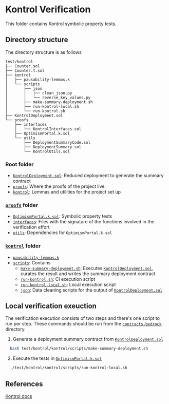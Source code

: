 # Kontrol Verification

This folder contains Kontrol symbolic property tests.

## Directory structure

The directory structure is as follows

```tree
test/kontrol
├── Counter.sol
├── Counter.t.sol
├── kontrol
│   ├── pausability-lemmas.k
│   └── scripts
│       ├── json
│       │   ├── clean_json.py
│       │   └── reverse_key_values.py
│       ├── make-summary-deployment.sh
│       ├── run-kontrol-local.sh
│       └── run-kontrol.sh
├── KontrolDeployment.sol
└── proofs
    ├── interfaces
    │   └── KontrolInterfaces.sol
    ├── OptimismPortal.k.sol
    └── utils
        ├── DeploymentSummaryCode.sol
        ├── DeploymentSummary.sol
        └── KontrolUtils.sol
```

### Root folder

- [`KontrolDeployment.sol`](./KontrolDeployment.sol): Reduced deployment to generate the summary contract
- [`proofs`](./proofs): Where the proofs of the project live
- [`kontrol`](./kontrol): Lemmas and utilities for the project set up

### [`proofs`](./proofs) folder

- [`OptimismPortal.k.sol`](./proofs/OptimismPortal.k.sol): Symbolic property tests
- [`interfaces`](./proofs/interfaces): Files with the signature of the functions involved in the verification effort
- [`utils`](./proofs/utils): Dependencies for `OptimismPortal.k.sol`

### [`kontrol`](./kontrol) folder

- [`pausability-lemmas.k`](./kontrol/pausability-lemmas.k)
- [`scripts`](./kontrol/scripts): Contains
    - [`make-summary-deployment.sh`](./kontrol/scripts/make-summary-deployment.sh): Executes [`KontrolDeployment.sol`](./KontrolDeployment.sol), curates the result and writes the summary deployment contract
    - [`run-kontrol.sh`](./kontrol/scrpts/run-kontrol.sh): CI execution script
    - [`run-kontrol-local.sh`](./kontrol/scrpts/run-kontrol-local.sh): Local execution script
    - [`json`](./kontrol/scripts/json): Data cleaning scripts for the output of [`KontrolDeployment.sol`](./KontrolDeployment.sol)

## Local verification exeuction

The verification execution consists of two steps and there's one script to run per step. These commands should be run from the [`contracts-bedrock`](../../) directory.

1. Generate a deployment summary contract from [`KontrolDeployment.sol`](./KontrolDeployment.sol)
```bash
  bash test/kontrol/kontrol/scripts/make-summary-deployment.sh
```
2. Execute the tests in [`OptimismPortal.k.sol`](./proofs/OptimismPortal.k.sol)
```bash
  ./test/kontrol/kontrol/scripts/run-kontrol-local.sh
```

## References

[Kontrol docs](https://docs.runtimeverification.com/kontrol/overview/readme)
